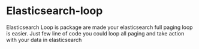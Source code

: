 # Elasticsearch-loop

Elasticsearch Loop is package are made your elasticsearch full paging loop is easier. Just few line of code you could loop all paging and take action with your data in elasticsearch
